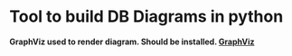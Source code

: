 # Tool to build DB Diagrams in python

**GraphViz used to render diagram. Should be installed. [GraphViz](https://www.graphviz.org/)**
